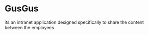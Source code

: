 # GusGus
its an intranet application designed specifically to share the content between the employees
